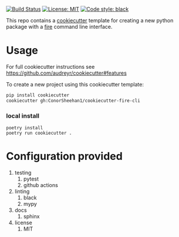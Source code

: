 [![Build Status](https://github.com/ConorSheehan1/cookiecutter-fire-cli/workflows/ci/badge.svg)](https://github.com/ConorSheehan1/cookiecutter-fire-cli/actions/)
[![License: MIT](https://img.shields.io/badge/License-MIT-yellow.svg)](https://opensource.org/licenses/MIT)
[![Code style: black](https://img.shields.io/badge/code%20style-black-000000.svg)](https://github.com/psf/black)

This repo contains a [cookiecutter](https://github.com/audreyr/cookiecutter) template for creating a new python package with a  [fire](https://github.com/google/python-fire) command line interface.

# Usage
For full cookiecutter instructions see https://github.com/audreyr/cookiecutter#features

To create a new project using this cookiecutter template:

```bash
pip install cookiecutter
cookiecutter gh:ConorSheehan1/cookiecutter-fire-cli
```

### local install
```
poetry install
poetry run cookiecutter .
```

# Configuration provided
1. testing
    1. pytest
    1. github actions
1. linting
    1. black
    1. mypy
1. docs
    1. sphinx
1. license
    1. MIT